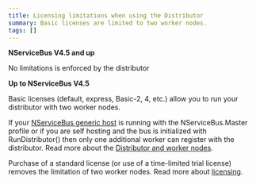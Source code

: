 ```yaml
---
title: Licensing limitations when using the Distributor
summary: Basic licenses are limited to two worker nodes.
tags: []
---
```


**NServiceBus V4.5 and up**

No limitations is enforced by the distributor

**Up to NServiceBus V4.5**

Basic licenses (default, express, Basic-2, 4, etc.) allow you to run your distributor with two worker nodes.

If your [NServiceBus generic host](the-nservicebus-host.md) is running with the NServiceBus.Master profile or if you are self hosting and the bus is initialized with RunDistributor() then only one additional worker can register with the distributor. Read more about the [Distributor and worker nodes](load-balancing-with-the-distributor).

Purchase of a standard license (or use of a time-limited trial license) removes the limitation of two worker nodes. Read more about [licensing](http://particular.net/licensing).

